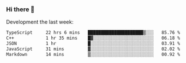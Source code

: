 ### Hi there 👋

Development the last week:
<!--START_SECTION:waka-->

```txt
TypeScript     22 hrs 6 mins   █████████████████████▒░░░   85.76 %
C++            1 hr 35 mins    █▓░░░░░░░░░░░░░░░░░░░░░░░   06.18 %
JSON           1 hr            █░░░░░░░░░░░░░░░░░░░░░░░░   03.91 %
JavaScript     31 mins         ▓░░░░░░░░░░░░░░░░░░░░░░░░   02.02 %
Markdown       14 mins         ▒░░░░░░░░░░░░░░░░░░░░░░░░   00.92 %
```

<!--END_SECTION:waka-->

<!--
**JASONPANGGO/jasonpanggo** is a ✨ _special_ ✨ repository because its `README.md` (this file) appears on your GitHub profile.

Here are some ideas to get you started:

- 🔭 I’m currently working on ...
- 🌱 I’m currently learning ...
- 👯 I’m looking to collaborate on ...
- 🤔 I’m looking for help with ...
- 💬 Ask me about ...
- 📫 How to reach me: ...
- 😄 Pronouns: ...
- ⚡ Fun fact: ...
-->
